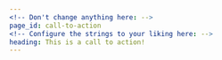 ```yaml
---
<!-- Don't change anything here: -->
page_id: call-to-action
<!-- Configure the strings to your liking here: -->
heading: This is a call to action!
---
```

